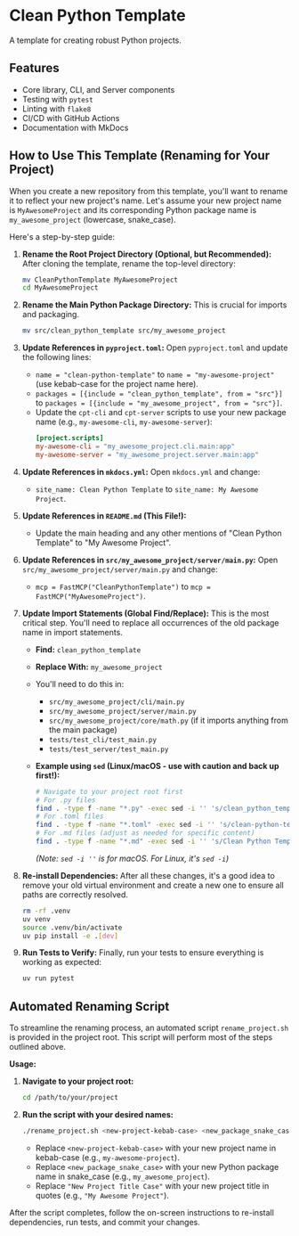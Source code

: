 # Clean Python Template

A template for creating robust Python projects.

## Features

-   Core library, CLI, and Server components
-   Testing with `pytest`
-   Linting with `flake8`
-   CI/CD with GitHub Actions
-   Documentation with MkDocs

## How to Use This Template (Renaming for Your Project)

When you create a new repository from this template, you'll want to rename it to reflect your new project's name. Let's assume your new project name is `MyAwesomeProject` and its corresponding Python package name is `my_awesome_project` (lowercase, snake_case).

Here's a step-by-step guide:

1.  **Rename the Root Project Directory (Optional, but Recommended):**
    After cloning the template, rename the top-level directory:
    ```bash
    mv CleanPythonTemplate MyAwesomeProject
    cd MyAwesomeProject
    ```

2.  **Rename the Main Python Package Directory:**
    This is crucial for imports and packaging.
    ```bash
    mv src/clean_python_template src/my_awesome_project
    ```

3.  **Update References in `pyproject.toml`:**
    Open `pyproject.toml` and update the following lines:
    *   `name = "clean-python-template"` to `name = "my-awesome-project"` (use kebab-case for the project name here).
    *   `packages = [{include = "clean_python_template", from = "src"}]` to `packages = [{include = "my_awesome_project", from = "src"}]`.
    *   Update the `cpt-cli` and `cpt-server` scripts to use your new package name (e.g., `my-awesome-cli`, `my-awesome-server`):
        ```toml
        [project.scripts]
        my-awesome-cli = "my_awesome_project.cli.main:app"
        my-awesome-server = "my_awesome_project.server.main:app"
        ```

4.  **Update References in `mkdocs.yml`:**
    Open `mkdocs.yml` and change:
    *   `site_name: Clean Python Template` to `site_name: My Awesome Project`.

5.  **Update References in `README.md` (This File!):**
    *   Update the main heading and any other mentions of "Clean Python Template" to "My Awesome Project".

6.  **Update References in `src/my_awesome_project/server/main.py`:**
    Open `src/my_awesome_project/server/main.py` and change:
    *   `mcp = FastMCP("CleanPythonTemplate")` to `mcp = FastMCP("MyAwesomeProject")`.

7.  **Update Import Statements (Global Find/Replace):**
    This is the most critical step. You'll need to replace all occurrences of the old package name in import statements.
    *   **Find:** `clean_python_template`
    *   **Replace With:** `my_awesome_project`
    *   You'll need to do this in:
        *   `src/my_awesome_project/cli/main.py`
        *   `src/my_awesome_project/server/main.py`
        *   `src/my_awesome_project/core/math.py` (if it imports anything from the main package)
        *   `tests/test_cli/test_main.py`
        *   `tests/test_server/test_main.py`

    *   **Example using `sed` (Linux/macOS - use with caution and back up first!):**
        ```bash
        # Navigate to your project root first
        # For .py files
        find . -type f -name "*.py" -exec sed -i '' 's/clean_python_template/my_awesome_project/g' {} +
        # For .toml files
        find . -type f -name "*.toml" -exec sed -i '' 's/clean-python-template/my-awesome-project/g' {} +
        # For .md files (adjust as needed for specific content)
        find . -type f -name "*.md" -exec sed -i '' 's/Clean Python Template/My Awesome Project/g' {} +
        ```
        *(Note: `sed -i ''` is for macOS. For Linux, it's `sed -i`)*

8.  **Re-install Dependencies:**
    After all these changes, it's a good idea to remove your old virtual environment and create a new one to ensure all paths are correctly resolved.
    ```bash
    rm -rf .venv
    uv venv
    source .venv/bin/activate
    uv pip install -e .[dev]
    ```

9.  **Run Tests to Verify:**
    Finally, run your tests to ensure everything is working as expected:
    ```bash
    uv run pytest
    ```

## Automated Renaming Script

To streamline the renaming process, an automated script `rename_project.sh` is provided in the project root. This script will perform most of the steps outlined above.

**Usage:**

1.  **Navigate to your project root:**
    ```bash
    cd /path/to/your/project
    ```
2.  **Run the script with your desired names:**
    ```bash
    ./rename_project.sh <new-project-kebab-case> <new_package_snake_case> "New Project Title Case"
    ```
    *   Replace `<new-project-kebab-case>` with your new project name in kebab-case (e.g., `my-awesome-project`).
    *   Replace `<new_package_snake_case>` with your new Python package name in snake_case (e.g., `my_awesome_project`).
    *   Replace `"New Project Title Case"` with your new project title in quotes (e.g., `"My Awesome Project"`).

After the script completes, follow the on-screen instructions to re-install dependencies, run tests, and commit your changes.